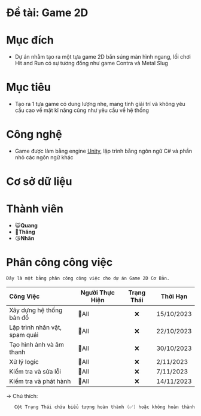 # Đề tài: Game 2D
# Mục đích 
- Dự án nhằm tạo ra một tựa game 2D bắn súng màn hình ngang, lối chơi Hit and Run có sự tương đồng như game Contra và Metal Slug
# Mục tiêu
- Tạo ra 1 tựa game có dung lượng nhẹ, mang tính giải trí và không yêu cầu cao về mặt kĩ năng cũng như yêu cầu về hệ thống 
# Công nghệ 
- Game được làm bằng engine [Unity](https://unity.com/), lập trình bằng ngôn ngữ C# và phần nhỏ các ngôn ngữ khác 
# Cơ sở dữ liệu
# Thành viên   
- 😺**Quang**
- 🤡**Thăng** 
- 😘**Nhân**
# Phân công công việc

    Đây là một bảng phân công công việc cho dự án Game 2D Cơ Bản.

| Công Việc                         | Người Thực Hiện  | Trạng Thái | Thời Hạn   |
|:----------------------------------|------------------|:----------:|------------|
| Xây dựng hệ thống bản đồ          | 🤡All       | ❌        | 15/10/2023 |
| Lập trình nhân vật, spam quái     | 🤡All          | ❌        | 22/10/2023 |
| Tạo hình ảnh và âm thanh          | 🤡All     | ❌        | 30/10/2023 |
| Xử lý logic                       | 🤡All          | ❌        | 2/11/2023 |
| Kiểm tra và sửa lỗi               | 🤡All           | ❌        | 7/11/2023 |
| Kiểm tra và phát hành             | 🤡All           | ❌        | 14/11/2023 

$\to$ Chú thích:
```c
   Cột Trạng Thái chứa biểu tượng hoàn thành (✅) hoặc không hoàn thành (❌) công việc được giao.
```
   

